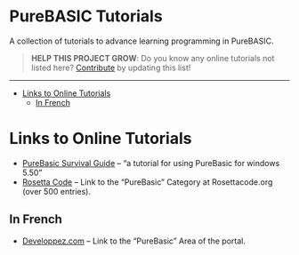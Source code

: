 PureBASIC Tutorials
===================

A collection of tutorials to advance learning programming in PureBASIC.

> **HELP THIS PROJECT GROW**: Do you know any online tutorials not listed here? [Contribute](../CONTRIBUTING.md) by updating this list!

------------------------------------------------------------------------

<!-- #toc -->
-   [Links to Online Tutorials](#links-to-online-tutorials)
    -   [In French](#in-french)

<!-- /toc -->
Links to Online Tutorials
=========================

-   [PureBasic Survival Guide](http://ninelizards.com/purebasic/) – “a tutorial for using PureBasic for windows 5.50”
-   [Rosetta Code](http://rosettacode.org/wiki/Category:PureBasic) – Link to the “PureBasic” Category at Rosettacode.org (over 500 entries).

In French
---------

-   [Developpez.com](http://purebasic.developpez.com/) – Link to the “PureBasic” Area of the portal.

